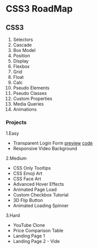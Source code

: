 # CSS3 RoadMap

## CSS3
1. Selectors
2. Cascade
3. Box Model
4. Position
5. Display
6. Flexbox
7. Grid
8. Float
9. Calc
10. Pseudo Elements
11. Pseudo Classes
12. Custom Properties
13. Media Queries
14. Animations

### Projects
1.Easy
- Transparent Login Form [preview](https://roopaish.github.io/CSS-RoadMap/) [code](https://github.com/Roopaish/CSS-RoadMap/tree/master/Transparent%20Login%20Form)
- Responsive Video Background 

2.Medium
- CSS Only Tooltips 
- CSS Emoji Art 
- CSS Face Art 
- Advanced Hover Effects 
- Animated Page Load 
- Custom Checkbox Tutorial 
- 3D Flip Button 
- Animated Loading Spinner 

3.Hard
- YouTube Clone 
- Price Comparison Table 
- Landing Page 1 
- Landing Page 2 - Vide
